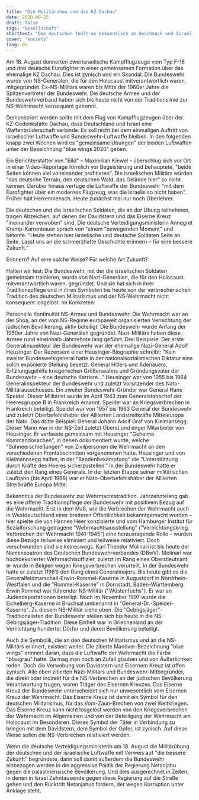 ```yaml
---
title: "Die Militärshow und das KZ Dachau"
date: 2020-08-25
draft: false
tags: "Gesellschaft"
shorttext: "Dem deutschen fehlt es bekanntlich am Geschmack und Israel ist ein Apartheidstaat, die Show im KZ Dachau verwundert also nicht."
cover: "society"
lang: de
---
```


Am 18. August donnerten zwei israelische Kampfflugzeuge vom Typ F-16 und drei deutsche Eurofighter in einer gemeinsamen Formation über das ehemalige KZ Dachau. Dies ist zynisch und ein Skandal. Die Bundeswehr wurde von NS-Generälen, die für den Holocaust mitverantwortlich waren, mitgegründet. Ex-NS-Militärs waren bis Mitte der 1960er Jahre die Spitzenvertreter der Bundeswehr. Die deutsche Armee und der Bundeswehrverband haben sich bis heute nicht von der Traditionslinie zur NS-Wehrmacht konsequent getrennt.

Demonstriert werden sollte mit dem Flug von Kampfflugzeugen über der KZ-Gedenkstätte Dachau, dass Deutschland und Israel eine Waffenbrüderschaft verbinde. Es soll nicht bei dem einmaligen Auftritt von israelischer Luftwaffe und Bundeswehr-Luftwaffe bleiben. In den folgenden knapp zwei Wochen wird es "gemeinsame Übungen" der beiden Luftwaffen unter der Bezeichnung "blue wings 2020" geben.

Ein Berichterstatter von "Bild" – Maximilian Kiewel – überschlug sich vor Ort in einer Video-Reportage förmlich vor Begeisterung und behauptete, "beide Seiten können viel voneinander profitieren". Die israelischen Militärs würden "das deutsche Terrain, den deutschen Wald, das Gelände hier" so nicht kennen. Darüber hinaus verfüge die Luftwaffe der Bundeswehr "mit dem Eurofighter über ein modernes Flugzeug, was die Israelis so nicht haben". Früher halt Herrenmensch. Heute zunächst mal nur noch Oberlehrer.

Die deutschen und die israelischen Soldaten, die an der Übung teilnehmen, tragen Abzeichen, auf denen der Davidstern und das Eiserne Kreuz "ineinander verwoben" sind. Die deutsche Verteidigungsministerin Annegret Kramp-Karrenbauer sprach von "einem "bewegenden Moment" und betonte: "Heute stehen hier israelische und deutsche Soldaten Seite an Seite. Lasst uns an die schmerzhafte Geschichte erinnern – für eine bessere Zukunft.”

Erinnern? Auf eine solche Weise? Für welche Art Zukunft?

Halten wir fest: Die Bundeswehr, mit der die israelischen Soldaten gemeinsam trainieren, wurde von Nazi-Generälen, die für den Holocaust mitverantwortlich waren, gegründet. Und sie hat sich in ihrer Traditionspflege und in ihren Symbolen bis heute von der verbrecherischen Tradition des deutschen Militarismus und der NS-Wehrmacht nicht konsequent losgelöst. Im Konkreten:

Personelle Kontinuität NS-Armee und Bundeswehr: Die Wehrmacht war an der Shoa, an der vom NS-Regime europaweit organisierten Vernichtung der jüdischen Bevölkerung, aktiv beteiligt. Die Bundeswehr wurde Anfang der 1950er Jahre von Nazi-Generälen gegründet. Nazi-Militärs haben diese Armee rund eineinhalb Jahrzehnte lang geführt. Drei Beispiele: Der erste Generalinspekteur der Bundeswehr war der ehemalige Nazi-General Adolf Heusinger. Der Rezensent einer Heusinger-Biographie schreibt: "Kein zweiter Bundeswehrgeneral hatte in der nationalsozialistischen Diktatur eine solch exponierte Stellung besetzt. General Hitlers und Adenauers, Erfüllungsgehilfe kriegerischen Größenwahns und Gründungsvater der Bundeswehr – eine deutsche Karriere…" Heusinger war von 1955 bis 1964 Generalinspekteur der Bundeswehr und zuletzt Vorsitzender des Nato-Militärausschusses. Ein zweiter Bundeswehr-Gründer war General Hans Speidel. Dieser Militarist wurde im April 1943 zum Generalstabschef der Heeresgruppe B in Frankreich ernannt. Speidel war an Kriegsverbrechen in Frankreich beteiligt. Speidel war von 1957 bis 1963 General der Bundeswehr und zuletzt Oberbefehlshaber der Alliierten Landstreitkräfte Mitteleuropa der Nato. Das dritte Beispiel: General Johann Adolf Graf von Kielmansegg. Dieser Mann war in der NS-Zeit zuletzt Oberst und enger Mitarbeiter von Heusinger. Er verfasste gemeinsam mit Heusinger "Geheime Kommandosachen", in denen dokumentiert wurde, welche "Sühneerschießungen" von Zivilpersonen die Wehrmacht an den verschiedenen Frontabschnitten vorgenommen hatte. Heusinger und von Kielmannsegg halfen, in der "Bandenbekämpfung" die "Unterstützung durch Kräfte des Heeres sicherzustellen." In der Bundeswehr hatte er zuletzt den Rang eines Generals. In der letzten Etappe seiner militärischen Laufbahn (bis April 1968) war er Nato-Oberbefehlshaber der Alliierten Streitkräfte Europa Mitte.

Bekenntnis der Bundeswehr zur Wehrmachtstradition. Jahrzehntelang gab es eine offene Traditionspflege der Bundeswehr mit positivem Bezug auf die Wehrmacht. Erst in dem Maß, wie die Verbrechen der Wehrmacht auch in Westdeutschland einer breiteren Öffentlichkeit bekanntgemacht wurden – hier spielte die von Hannes Heer konzipierte und vom Hamburger Institut für Sozialforschung getragene "Wehrmachtsausstellung" ("Vernichtungskrieg. Verbrechen der Wehrmacht 1941-1945") eine herausragende Rolle – wurden diese Bezüge teilweise eliminiert und teilweise relativiert. Doch verschwunden sind sie keineswegs. Karl Theodor Molinari ist bis heute der Namenspatron des Deutschen Bundeswehrverbandes (DBwV). Molinari war hochdekorierter Wehrmachtsoffizier, zuletzt im Rang eines Oberstleutnant; er wurde in Belgien wegen Kriegsverbrechen verurteilt. In der Bundeswehr hatte er zuletzt (1961) den Rang eines Generalmajors. Bis heute gibt es die Generalfeldmarschall-Erwin-Rommel-Kaserne in Augustdorf in Nordrhein-Westfalen und die "Rommel-Kaserne" in Dornstadt, Baden-Württemberg. Erwin Rommel war führender NS-Militär ("Wüstenfuchs"). Er war an Judendeportationen beteiligt. Noch im November 1997 wurde die Eichelberg-Kaserne in Bruchsal umbenannt in "General-Dr.-Speidel-Kaserne". Zu diesem NS-Militär siehe oben. Die "Gebirgsjäger"-Traditionalisten der Bundeswehr stellen sich bis heute in die NS-Gebirgsjäger-Tradition. Diese Einheit war in Griechenland an der Vernichtung hunderter Dörfer und deren Bevölkerung beteiligt.

Auch die Symbolik, die an den deutschen Militarismus und an die NS-Militärs erinnert, existiert weiter. Die zitierte Manöver-Bezeichnung "blue wings" erinnert daran, dass die Luftwaffe der Wehrmacht die Farbe "blaugrau" hatte. Da mag man noch an Zufall glauben und von Äußerlichkeit reden. Doch die Verwebung von Davidstern und Eisernem Kreuz ist offen zynisch. Alle oben zitierten Nazi-Militärs und Bundeswehr-Mitbegründer, die direkt oder indirekt für die NS-Verbrechen an der jüdischen Bevölkerung Verantwortung trugen, waren Träger des Eisernen Kreuzes. Das Eiserne Kreuz der Bundeswehr unterscheidet sich nur unwesentlich vom Eisernen Kreuz der Wehrmacht. Das Eiserne Kreuz ist damit ein Symbol für den deutschen Militarismus, für das Vom-Zaun-Brechen von zwei Weltkriegen. Das Eiserne Kreuz kann nicht losgelöst werden von den Kriegsverbrechen der Wehrmacht im Allgemeinen und von der Beteiligung der Wehrmacht am Holocaust im Besonderen. Dieses Symbol der Täter in Verbindung zu bringen mit dem Davidstern, dem Symbol der Opfer, ist zynisch. Auf diese Weise sollen die NS-Verbrechen relativiert werden.

Wenn die deutsche Verteidigungsministerin am 18. August die Militärübung der deutschen und der israelische Luftwaffe mit Verweis auf "die bessere Zukunft" begründete, dann soll damit außerdem die Bundeswehr einbezogen werden in die aggressive Politik der Regierung Netanjahu gegen die palästinensische Bevölkerung. Und dies ausgerechnet in Zeiten, in denen in Israel Zehntausende gegen diese Regierung auf die Straße gehen und den Rücktritt Netanjahus fordern, der wegen Korruption unter Anklage steht.
